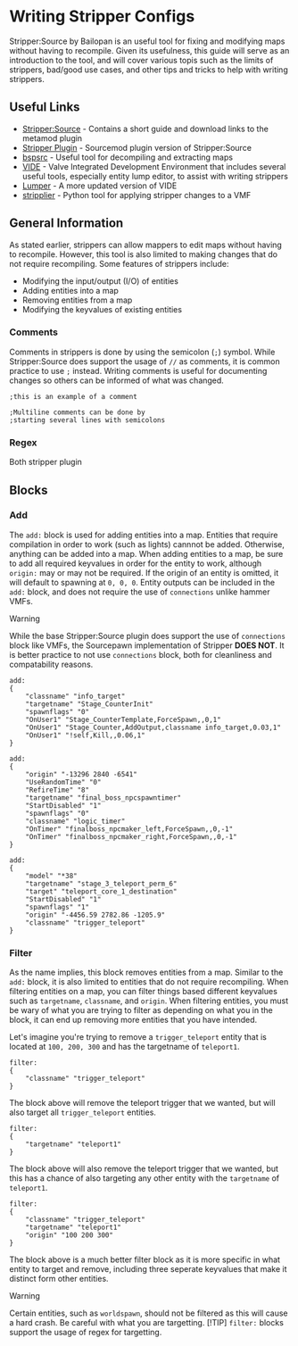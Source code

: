 # Writing Stripper Configs

Stripper:Source by Bailopan is an useful tool for fixing and modifying maps without having to recompile. Given its usefulness, this guide will serve as an introduction to the tool, and will cover various topis such as the limits of strippers, bad/good use cases, and other tips and tricks to help with writing strippers.

## Useful Links

- [Stripper:Source](https://www.bailopan.net/stripper/) - Contains a short guide and download links to the metamod plugin
- [Stripper Plugin](https://github.com/srcdslab/sm-plugin-stripper) - Sourcemod plugin version of Stripper:Source
- [bspsrc](https://github.com/ata4/bspsrc) - Useful tool for decompiling and extracting maps
- [VIDE](https://www.tophattwaffle.com/downloads/vide/) - Valve Integrated Development Environment that includes several useful tools, especially entity lump editor, to assist with writing strippers
- [Lumper](https://github.com/momentum-mod/lumper) - A more updated version of VIDE 
- [stripplier](https://github.com/Source2ZE/Stripplier) - Python tool for applying stripper changes to a VMF

## General Information

As stated earlier, strippers can allow mappers to edit maps without having to recompile. However, this tool is also limited to making changes that do not require recompiling. Some features of strippers include:

- Modifying the input/output (I/O) of entities
- Adding entities into a map
- Removing entities from a map
- Modifying the keyvalues of existing entities

### Comments

Comments in strippers is done by using the semicolon (`;`) symbol. While Stripper:Source does support the usage of `//` as comments, it is common practice to use `;` instead. Writing comments is useful for documenting changes so others can be informed of what was changed.

```text
;this is an example of a comment
```

```text
;Multiline comments can be done by
;starting several lines with semicolons
```

### Regex

Both stripper plugin

## Blocks

### Add

The `add:` block is used for adding entities into a map. Entities that require compilation in order to work (such as lights) cannnot be added. Otherwise, anything can be added into a map. When adding entities to a map, be sure to add all required keyvalues in order for the entity to work, although `origin:` may or may not be required. If the origin of an entity is omitted, it will default to spawning at `0, 0, 0`. Entity outputs can be included in the `add:` block, and does not require the use of `connections` unlike hammer VMFs.

> [!WARNING]
> While the base Stripper:Source plugin does support the use of `connections` block like VMFs, the Sourcepawn implementation of Stripper **DOES NOT**. It is better practice to not use `connections` block, both for cleanliness and compatability reasons.

```text
add:
{
    "classname" "info_target"
    "targetname" "Stage_CounterInit"
    "spawnflags" "0"
    "OnUser1" "Stage_CounterTemplate,ForceSpawn,,0,1"
    "OnUser1" "Stage_Counter,AddOutput,classname info_target,0.03,1"
    "OnUser1" "!self,Kill,,0.06,1"
}
```

```text
add:
{
    "origin" "-13296 2840 -6541"
    "UseRandomTime" "0"
    "RefireTime" "8"
    "targetname" "final_boss_npcspawntimer"
    "StartDisabled" "1"
    "spawnflags" "0"
    "classname" "logic_timer"
    "OnTimer" "finalboss_npcmaker_left,ForceSpawn,,0,-1"
    "OnTimer" "finalboss_npcmaker_right,ForceSpawn,,0,-1"
}
```

```text
add:
{
    "model" "*38"
    "targetname" "stage_3_teleport_perm_6"
    "target" "teleport_core_1_destination"
    "StartDisabled" "1"
    "spawnflags" "1"
    "origin" "-4456.59 2782.86 -1205.9"
    "classname" "trigger_teleport"
}
```

### Filter

As the name implies, this block removes entities from a map. Similar to the `add:` block, it is also limited to entities that do not require recompiling. When filtering entities on a map, you can filter things based different keyvalues such as `targetname`, `classname`, and `origin`. When filtering entities, you must be wary of what you are trying to filter as depending on what you in the block, it can end up removing more entities that you have intended.

Let's imagine you're trying to remove a `trigger_teleport` entity that is located at `100, 200, 300` and has the targetname of `teleport1`.

```text
filter:
{
    "classname" "trigger_teleport"
}
```

The block above will remove the teleport trigger that we wanted, but will also target all `trigger_teleport` entities.

```text
filter:
{
    "targetname" "teleport1"
}
```

The block above will also remove the teleport trigger that we wanted, but this has a chance of also targeting any other entity with the `targetname` of `teleport1`.

```text
filter:
{
    "classname" "trigger_teleport"
    "targetname" "teleport1"
    "origin" "100 200 300"
}
```

The block above is a much better filter block as it is more specific in what entity to target and remove, including three seperate keyvalues that make it distinct form other entities.

> [!WARNING]
> Certain entities, such as `worldspawn`, should not be filtered as this will cause a hard crash. Be careful with what you are targetting.
> [!TIP]
> `filter:` blocks support the usage of regex for targetting. 